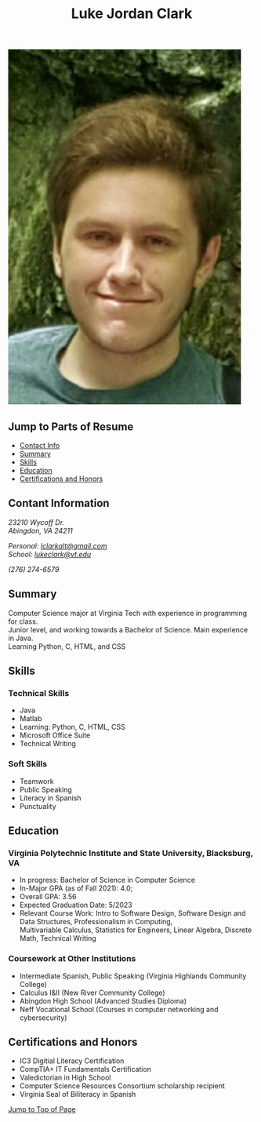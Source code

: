 <!DOCTYPE html>
<html lang="en">
	<head>
 		<meta charset="utf-8">
 		<link rel="stylesheet" type="text/css" href="resumestylelukeclark.css">
  		<title>Luke Clark's Resume</title>
	</head>
	<body>
		<div class="banner">
			<div  class="banner-divisions">
				<header>
					<h1 id="title">Luke Jordan Clark</h1>
				</header>
				<img src="https://github.com/lukejordanclark/lukejordanclark.github.io/blob/main/photoForResumeLukeClark.jpeg" alt="photo-of-myself">
			</div>
			<div id="parts-of-resume" class="banner-divisions">
				<h2 class="navigation">Jump to Parts of Resume</h2>
				<nav>
					<ul>
						<li><a href="#contact-info">Contact Info</a></li>
						<li><a href="#summary">Summary</a></li>
						<li><a href="#skills">Skills</a></li>
						<li><a href="#education">Education</a></li>
						<li><a href=#honors-and-certifications>Certifications and Honors</a></li>
					</ul>
				</nav>
			</div>
		</div>
		<div class="body-of-resume">
			<section id="contact-info" class="resume-section">
				<h2 class="section-header">Contant Information</h2>
				<address class="address">
					<p class="address">
						<span class="street">23210 Wycoff Dr.<br></span>
						<span class="city">Abingdon, VA 24211</span>
					</p>
				</address>
				<address class="email">
					Personal: <a href="mailto:lclarkalt@gmail.com">lclarkalt@gmail.com</a>
				</address>
				<address class="email">
					School: <a href="mailto:lukeclark@vt.edu">lukeclark@vt.edu</a>
				</address>
				<address class="phone-number">
					<p id="cellphone-number">(276) 274-6579</p>
				</address>				
			</section>
			<section id="summary" class="resume-section">
				<h2 class="section-header">Summary</h2>
				<p>Computer Science major at Virginia Tech with experience in programming for class.<br>Junior level, and working towards a Bachelor of Science. Main experience in Java.<br> Learning Python, C, HTML, and CSS</p>
			</section>
			<section id="skills" class="resume-section">
				<h2 class="section-header">Skills</h2>
				<div id="technical-skills" class="list-divisions">
					<h3 class="section-subheader">Technical Skills</h3>
					<ul>
						<li>Java</li>			
						<li>Matlab</li>
						<li>Learning: Python, C, HTML, CSS</li>
						<li>Microsoft Office Suite</li>
						<li>Technical Writing</li>
					</ul>
				</div>
				<div id="soft-skills" class="list-divisions">
					<h3 class="section-subheader">Soft Skills</h3>
					<ul>
						<li>Teamwork</li>
						<li>Public Speaking</li>
						<li>Literacy in Spanish</li>
						<li>Punctuality</li>
					</ul>
				</div>
			</section>
			<section id="education" class="resume-section">
				<h2 class="section-header">Education</h2>
					<div id="vt-education" class="list-divisions">
						<h3 class="section-subheader">Virginia Polytechnic Institute and State University, Blacksburg, VA</h3>
						<ul id="vt">
							<li>In progress: Bachelor of Science in Computer Science</li>
							<li id="in-major-gpa" class="gpa">In-Major GPA (as of Fall 2021): 4.0;</li>
							<li id="overall-gpa" class="gpa">Overall GPA: 3.56</li>
							<li>Expected Graduation Date: 5/2023</li>
							<li>Relevant Course Work: Intro to Software Design, Software Design and Data Structures, Professionalism in Computing,<br>Multivariable Calculus, Statistics for Engineers, Linear Algebra, Discrete Math, Technical Writing</li>
						</ul>
					</div>
					<div id="other-institutions" class="list-divisions">
						<h3 class="section-subheader">Coursework at Other Institutions</h3>
						<ul>
							<li>Intermediate Spanish, Public Speaking (Virginia Highlands Community College)</li>
							<li>Calculus I&II (New River Community College)</li>
							<li id="high-school">Abingdon High School (Advanced Studies Diploma)</li>
							<li id="vocational-school">Neff Vocational School (Courses in computer networking and cybersecurity)</li>
						</ul>
					</div>
			</section>
			<section id="honors-and-certifications" class="resume-section">
				<h2 class="section-header">Certifications and Honors</h2>
				<ul>
					<li class="certifications">IC3 Digitial Literacy Certification</li>
					<li class="certifications">CompTIA+ IT Fundamentals Certification</li>
					<li class="honors">Valedictorian in High School</li>
					<li class="honors">Computer Science Resources Consortium scholarship recipient</li>
					<li class="certifications">Virginia Seal of Biliteracy in Spanish</li>
				</ul>
			</section>			
		</div>
		<a href="#contact-info">Jump to Top of Page</a>
	</body>
</html>
